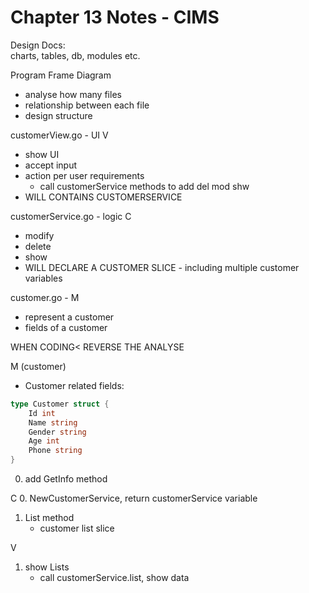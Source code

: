 # Chapter 13 Notes - CIMS

Design Docs:  
charts, tables, db, modules etc.

Program Frame Diagram
- analyse how many files
- relationship between each file
- design structure 

customerView.go - UI V
- show UI
- accept input
- action per user requirements
    - call customerService methods to add del mod shw
- WILL CONTAINS CUSTOMERSERVICE

customerService.go - logic C
- modify
- delete
- show
- WILL DECLARE A CUSTOMER SLICE - including multiple customer variables

customer.go - M
- represent a customer
- fields of a customer

WHEN CODING< REVERSE THE ANALYSE


M (customer)
- Customer related fields:
```go
type Customer struct {
    Id int
    Name string
    Gender string
    Age int
    Phone string
}
```
0. add GetInfo method


C
0. NewCustomerService, return customerService variable
1. List method
    - customer list slice


V
1. show Lists
    - call customerService.list, show data